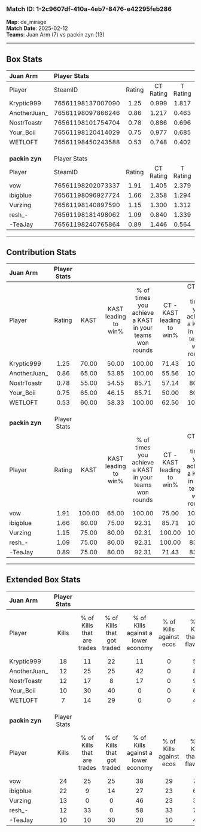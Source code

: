 ### Match ID: 1-2c9607df-410a-4eb7-8476-e42295feb286  
**Map**: de_mirage  
**Match Date**: 2025-02-12  
**Teams**: Juan Arm (7) vs packin zyn (13)  

---  

## Box Stats  

| **Juan Arm**   | Player Stats      |        |           |          |        |       |       |         |        |      |     |
| :- | :- | :-: | :-: | :-: | :-: | :-: | :-: | :-: | :-: | :-: | :-: |
| Player         | SteamID           | Rating | CT Rating | T Rating |  KAST  |  ADR  | Kills | Assists | Deaths | K/D  | HS% |
| Kryptic999     | 76561198137007090 |  1.25  |   0.999   |  1.817   | 70.00  | 98.7  |  18   |    2    |   16   | 1.13 | 38  |
| AnotherJuan_   | 76561198097866246 |  0.86  |   1.217   |  0.463   | 65.00  | 66.8  |  12   |    4    |   16   | 0.75 | 33  |
| NostrToastr    | 76561198101754704 |  0.78  |   0.886   |  0.696   | 55.00  | 71.5  |  12   |    5    |   17   | 0.71 | 25  |
| Your_Boii      | 76561198120414029 |  0.75  |   0.977   |  0.685   | 65.00  | 58.5  |  10   |    5    |   16   | 0.63 | 40  |
| WETLOFT        | 76561198450243588 |  0.53  |   0.748   |  0.402   | 60.00  | 41.9  |   7   |    4    |   16   | 0.44 | 14  |
|                |                   |        |           |          |        |       |       |         |        |      |     |
|                |                   |        |           |          |        |       |       |         |        |      |     |
|                |                   |        |           |          |        |       |       |         |        |      |     |
| **packin zyn** | Player Stats      |        |           |          |        |       |       |         |        |      |     |
| Player         | SteamID           | Rating | CT Rating | T Rating |  KAST  |  ADR  | Kills | Assists | Deaths | K/D  | HS% |
| vow            | 76561198202073337 |  1.91  |   1.405   |  2.379   | 100.00 | 124.2 |  24   |    6    |   13   | 1.85 | 37  |
| ibigblue       | 76561198096927724 |  1.66  |   2.358   |  1.294   | 80.00  | 97.8  |  22   |    4    |   10   | 2.20 | 45  |
| Vurzing        | 76561198140897590 |  1.15  |   1.300   |  1.312   | 75.00  | 75.5  |  13   |   11    |   12   | 1.08 | 53  |
| resh_-         | 76561198181498062 |  1.09  |   0.840   |  1.339   | 75.00  | 64.2  |  12   |    4    |   10   | 1.20 | 66  |
| -TeaJay        | 76561198240765864 |  0.89  |   1.446   |  0.564   | 75.00  | 55.4  |  10   |    9    |   14   | 0.71 | 50  |
---  

## Contribution Stats  

| **Juan Arm**   | Player Stats |        |                      |                                                        |                           |                                                             |                          |                                                            |
| :- | :-: | :-: | :-: | :-: | :-: | :-: | :-: | :-: |
| Player         |    Rating    |  KAST  | KAST leading to win% | % of times you achieve a KAST in your teams won rounds | CT - KAST leading to win% | CT - % of times you achieve a KAST in your teams won rounds | T - KAST leading to win% | T - % of times you achieve a KAST in your teams won rounds |
| Kryptic999     |     1.25     | 70.00  |        50.00         |                         100.00                         |           71.43           |                           100.00                            |          28.57           |                           100.00                           |
| AnotherJuan_   |     0.86     | 65.00  |        53.85         |                         100.00                         |           55.56           |                           100.00                            |          50.00           |                           100.00                           |
| NostrToastr    |     0.78     | 55.00  |        54.55         |                         85.71                          |           57.14           |                            80.00                            |          50.00           |                           100.00                           |
| Your_Boii      |     0.75     | 65.00  |        46.15         |                         85.71                          |           50.00           |                            80.00                            |          40.00           |                           100.00                           |
| WETLOFT        |     0.53     | 60.00  |        58.33         |                         100.00                         |           62.50           |                           100.00                            |          50.00           |                           100.00                           |
|                |              |        |                      |                                                        |                           |                                                             |                          |                                                            |
|                |              |        |                      |                                                        |                           |                                                             |                          |                                                            |
|                |              |        |                      |                                                        |                           |                                                             |                          |                                                            |
| **packin zyn** | Player Stats |        |                      |                                                        |                           |                                                             |                          |                                                            |
| Player         |    Rating    |  KAST  | KAST leading to win% | % of times you achieve a KAST in your teams won rounds | CT - KAST leading to win% | CT - % of times you achieve a KAST in your teams won rounds | T - KAST leading to win% | T - % of times you achieve a KAST in your teams won rounds |
| vow            |     1.91     | 100.00 |        65.00         |                         100.00                         |           75.00           |                           100.00                            |          58.33           |                           100.00                           |
| ibigblue       |     1.66     | 80.00  |        75.00         |                         92.31                          |           85.71           |                           100.00                            |          66.67           |                           85.71                            |
| Vurzing        |     1.15     | 75.00  |        80.00         |                         92.31                          |          100.00           |                           100.00                            |          66.67           |                           85.71                            |
| resh_-         |     1.09     | 75.00  |        80.00         |                         92.31                          |          100.00           |                            83.33                            |          70.00           |                           100.00                           |
| -TeaJay        |     0.89     | 75.00  |        80.00         |                         92.31                          |           71.43           |                            83.33                            |          87.50           |                           100.00                           |
---  

## Extended Box Stats  

| **Juan Arm**   | Player Stats |                            |                            |                                    |                         |                              |                                 |        |                             |                                     |                          |                               |                            |
| :- | :-: | :-: | :-: | :-: | :-: | :-: | :-: | :-: | :-: | :-: | :-: | :-: | :-: |
| Player         |    Kills     | % of Kills that are trades | % of Kills that got traded | % of Kills against a lower economy | % of Kills against ecos | % of Kills that are flawless | % of Kills that are close duels | Deaths | % of Deaths that get traded | % of Deaths against a lower economy | % of Deaths against ecos | % of Deaths that are flawless | % of Deaths that are close |
| Kryptic999     |      18      |             11             |             22             |                 11                 |            0            |              50              |               11                |   16   |             13              |                  6                  |            0             |              56               |             6              |
| AnotherJuan_   |      12      |             25             |             25             |                 42                 |            0            |              83              |                0                |   16   |             13              |                 13                  |            0             |              63               |             13             |
| NostrToastr    |      12      |             17             |             8              |                 17                 |            0            |              92              |                0                |   17   |              6              |                 12                  |            0             |              65               |             6              |
| Your_Boii      |      10      |             30             |             40             |                 0                  |            0            |              60              |               10                |   16   |             25              |                  6                  |            0             |              63               |             6              |
| WETLOFT        |      7       |             14             |             29             |                 0                  |            0            |              43              |               29                |   16   |             19              |                  6                  |            0             |              56               |             13             |
|                |              |                            |                            |                                    |                         |                              |                                 |        |                             |                                     |                          |                               |                            |
|                |              |                            |                            |                                    |                         |                              |                                 |        |                             |                                     |                          |                               |                            |
|                |              |                            |                            |                                    |                         |                              |                                 |        |                             |                                     |                          |                               |                            |
| **packin zyn** | Player Stats |                            |                            |                                    |                         |                              |                                 |        |                             |                                     |                          |                               |                            |
| Player         |    Kills     | % of Kills that are trades | % of Kills that got traded | % of Kills against a lower economy | % of Kills against ecos | % of Kills that are flawless | % of Kills that are close duels | Deaths | % of Deaths that get traded | % of Deaths against a lower economy | % of Deaths against ecos | % of Deaths that are flawless | % of Deaths that are close |
| vow            |      24      |             25             |             25             |                 38                 |           29            |              71              |                0                |   13   |             23              |                  8                  |            8             |              62               |             8              |
| ibigblue       |      22      |             9              |             14             |                 27                 |           23            |              64              |               14                |   10   |             20              |                 30                  |            10            |              90               |             0              |
| Vurzing        |      13      |             0              |             0              |                 46                 |           23            |              38              |                8                |   12   |             50              |                 25                  |            17            |              42               |             17             |
| resh_-         |      12      |             33             |             0              |                 58                 |           33            |              75              |                0                |   10   |             20              |                  0                  |            0             |              70               |             0              |
| -TeaJay        |      10      |             10             |             30             |                 20                 |           10            |              40              |               30                |   14   |              7              |                 14                  |            7             |              71               |             14             |
